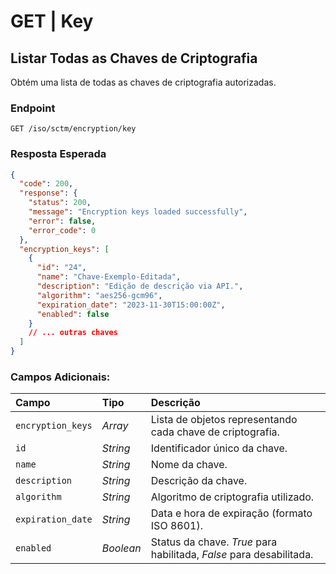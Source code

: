 # GET | Key

## Listar Todas as Chaves de Criptografia

Obtém uma lista de todas as chaves de criptografia autorizadas.

### Endpoint

```
GET /iso/sctm/encryption/key
```

### Resposta Esperada

```json
{
  "code": 200,
  "response": {
    "status": 200,
    "message": "Encryption keys loaded successfully",
    "error": false,
    "error_code": 0
  },
  "encryption_keys": [
    {
      "id": "24",
      "name": "Chave-Exemplo-Editada",
      "description": "Edição de descrição via API.",
      "algorithm": "aes256-gcm96",
      "expiration_date": "2023-11-30T15:00:00Z",
      "enabled": false
    }
    // ... outras chaves
  ]
}
```

### Campos Adicionais:

| Campo | Tipo | Descrição |
| :---- | :---- | :---- |
| `encryption_keys` | *Array* | Lista de objetos representando cada chave de criptografia. |
| `id` | *String* | Identificador único da chave. |
| `name` | *String* | Nome da chave. |
| `description` | *String* | Descrição da chave. |
| `algorithm` | *String* | Algoritmo de criptografia utilizado. |
| `expiration_date` | *String* | Data e hora de expiração (formato ISO 8601). |
| `enabled` | *Boolean* | Status da chave. *True* para habilitada, *False* para desabilitada. |